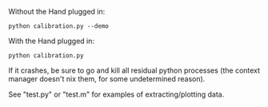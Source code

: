 Without the Hand plugged in:

```
python calibration.py --demo
```

With the Hand plugged in:

```
python calibration.py
```

If it crashes, be sure to go and kill all residual python processes (the context manager doesn't nix them, for some undetermined reason).

See "test.py" or "test.m" for examples of extracting/plotting data.
